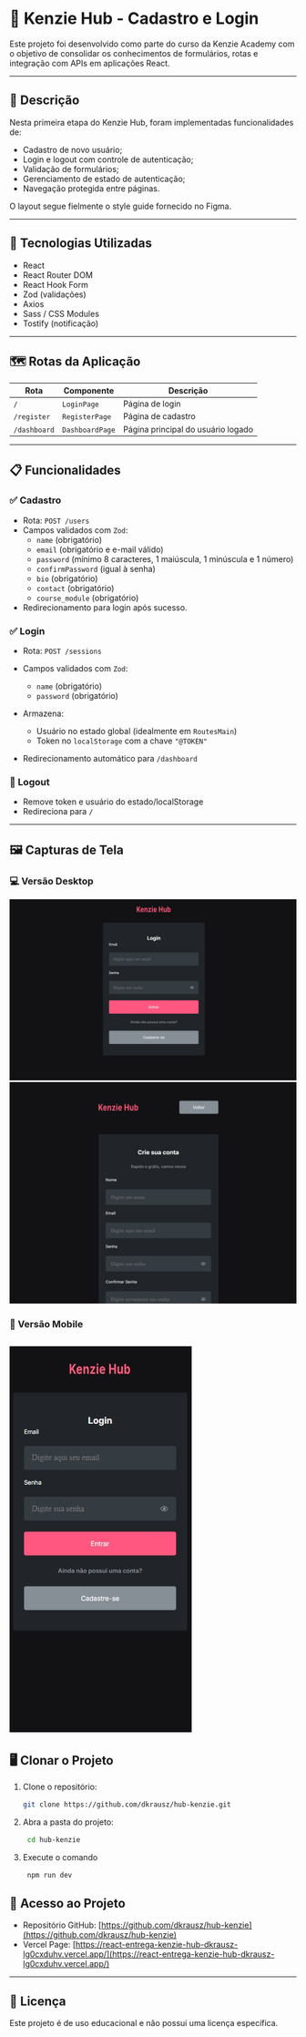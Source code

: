 # 🔐 Kenzie Hub - Cadastro e Login

Este projeto foi desenvolvido como parte do curso da Kenzie Academy com o objetivo de consolidar os conhecimentos de formulários, rotas e integração com APIs em aplicações React.

---

## 🧾 Descrição

Nesta primeira etapa do Kenzie Hub, foram implementadas funcionalidades de:

- Cadastro de novo usuário;
- Login e logout com controle de autenticação;
- Validação de formulários;
- Gerenciamento de estado de autenticação;
- Navegação protegida entre páginas.

O layout segue fielmente o style guide fornecido no Figma.

---

## 🚀 Tecnologias Utilizadas

- React
- React Router DOM
- React Hook Form
- Zod (validações)
- Axios
- Sass / CSS Modules
- Tostify (notificação)

---

## 🗺️ Rotas da Aplicação

| Rota         | Componente      | Descrição                          |
| ------------ | --------------- | ---------------------------------- |
| `/`          | `LoginPage`     | Página de login                    |
| `/register`  | `RegisterPage`  | Página de cadastro                 |
| `/dashboard` | `DashboardPage` | Página principal do usuário logado |

---

## 📋 Funcionalidades

### ✅ Cadastro

- Rota: `POST /users`
- Campos validados com `Zod`:
  - `name` (obrigatório)
  - `email` (obrigatório e e-mail válido)
  - `password` (mínimo 8 caracteres, 1 maiúscula, 1 minúscula e 1 número)
  - `confirmPassword` (igual à senha)
  - `bio` (obrigatório)
  - `contact` (obrigatório)
  - `course_module` (obrigatório)
- Redirecionamento para login após sucesso.

### ✅ Login

- Rota: `POST /sessions`

- Campos validados com `Zod`:

  - `name` (obrigatório)
  - `password` (obrigatório)

- Armazena:
  - Usuário no estado global (idealmente em `RoutesMain`)
  - Token no `localStorage` com a chave `"@TOKEN"`
- Redirecionamento automático para `/dashboard`

### 🚪 Logout

- Remove token e usuário do estado/localStorage
- Redireciona para `/`

---

## 🖼️ Capturas de Tela

### 💻 Versão Desktop

![Versão Desktop](./src/assets/screens/desktop1.jpg)
![Versão Desktop](./src/assets/screens/desktop2.jpg)

### 📱 Versão Mobile

## ![Versão Mobile](./src/assets/screens/mobile.jpg)

## 🖥️ Clonar o Projeto

1. Clone o repositório:

   ```bash
   git clone https://github.com/dkrausz/hub-kenzie.git
   ```

2. Abra a pasta do projeto:

   ```bash
    cd hub-kenzie
   ```

3. Execute o comando

   ```bash
    npm run dev
   ```

## 🔗 Acesso ao Projeto

- Repositório GitHub: [https://github.com/dkrausz/hub-kenzie](https://github.com/dkrausz/hub-kenzie)
- Vercel Page: [https://react-entrega-kenzie-hub-dkrausz-lg0cxduhv.vercel.app/](https://react-entrega-kenzie-hub-dkrausz-lg0cxduhv.vercel.app/)

---

## 📝 Licença

Este projeto é de uso educacional e não possui uma licença específica.
